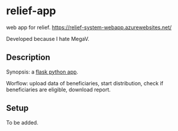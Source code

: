 # relief-app

web app for relief.
https://relief-system-webapp.azurewebsites.net/

Developed because I hate MegaV.

## Description

Synopsis: a [flask python app](https://flask.palletsprojects.com/en/2.0.x/).

Worflow: upload data of beneficiaries, start distribution, check if beneficiaries are eligible, download report.

## Setup

To be added.

